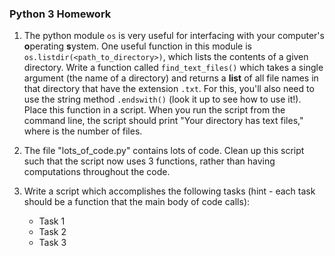 ### Python 3 Homework


1. The python module `os` is very useful for interfacing with your computer's **o**perating **s**ystem. One useful function in this module is `os.listdir(<path_to_directory>)`, which lists the contents of a given directory.
Write a function called `find_text_files()` which takes a single argument (the name of a directory) and returns a **list** of all file names in that directory that have the extension `.txt`. For this, you'll also need to use the string method `.endswith()` (look it up to see how to use it!). Place this function in a script. When you run the script from the command line, the script should print "Your directory has <n> text files," where <n> is the number of files.

2. The file "lots\_of\_code.py" contains lots of code. Clean up this script such that the script now uses 3 functions, rather than having computations throughout the code.

3. Write a script which accomplishes the following tasks (hint - each task should be a function that the main body of code calls):
   + Task 1
   + Task 2
   + Task 3


